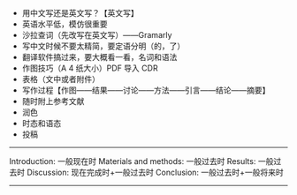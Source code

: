 - 用中文写还是英文写？【英文写】
- 英语水平低，模仿很重要
- 沙拉查词（先改写在英文写）——Gramarly
- 写中文时候不要太精简，要定语分明（的，了）
- 翻译软件搞过来，要大概看一看，名词和语法
- 作图技巧（A 4 纸大小）PDF 导入 CDR
- 表格（文中或者附件）
- 写作过程【作图——结果——讨论——方法——引言——结论——摘要】
- 随时附上参考文献
- 润色
- 时态和语态
- 投稿
----
Introduction: 一般现在时
Materials and methods: 一般过去时
Results: 一般过去时
Discussion: 现在完成时+一般过去时
Conclusion: 一般过去时+一般将来时

---
